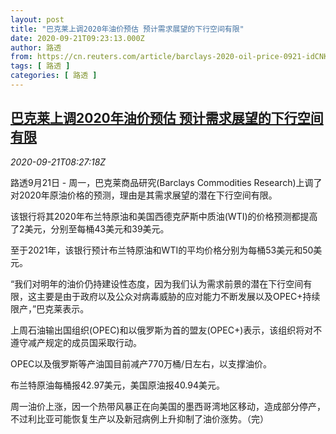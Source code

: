 ```yaml
---
layout: post
title: "巴克莱上调2020年油价预估 预计需求展望的下行空间有限"
date: 2020-09-21T09:23:13.000Z
author: 路透
from: https://cn.reuters.com/article/barclays-2020-oil-price-0921-idCNKCS26C0VK
tags: [ 路透 ]
categories: [ 路透 ]
---
```

<!--1600680193000-->
[巴克莱上调2020年油价预估 预计需求展望的下行空间有限](https://cn.reuters.com/article/barclays-2020-oil-price-0921-idCNKCS26C0VK)
------

<div>
<div><i>2020-09-21T08:27:18Z</i></div><p>路透9月21日 - 周一，巴克莱商品研究(Barclays Commodities Research)上调了对2020年原油价格的预测，理由是其需求展望的潜在下行空间有限。</p><p>该银行将其2020年布兰特原油和美国西德克萨斯中质油(WTI)的价格预测都提高了2美元，分别至每桶43美元和39美元。</p><p>至于2021年，该银行预计布兰特原油和WTI的平均价格分别为每桶53美元和50美元。</p><p>“我们对明年的油价仍持建设性态度，因为我们认为需求前景的潜在下行空间有限，这主要是由于政府以及公众对病毒威胁的应对能力不断发展以及OPEC+持续限产，”巴克莱表示。</p><p>上周石油输出国组织(OPEC)和以俄罗斯为首的盟友(OPEC+)表示，该组织将对不遵守减产规定的成员国采取行动。</p><p>OPEC以及俄罗斯等产油国目前减产770万桶/日左右，以支撑油价。</p><p>布兰特原油每桶报42.97美元，美国原油报40.94美元。</p><p>周一油价上涨，因一个热带风暴正在向美国的墨西哥湾地区移动，造成部分停产，不过利比亚可能恢复生产以及新冠病例上升抑制了油价涨势。（完）</p>
</div>
